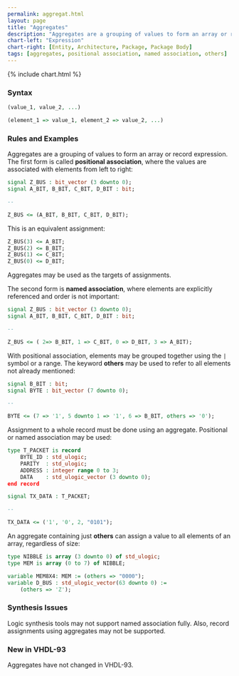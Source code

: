 ```yaml
---
permalink: aggregat.html
layout: page
title: "Aggregates"
description: "Aggregates are a grouping of values to form an array or record expression."
chart-left: "Expression"
chart-right: [Entity, Architecture, Package, Package Body]
tags: [aggregates, positional association, named association, others]
---
```


{% include chart.html %}

<h3 class="text-hr"><span>Syntax</span></h3>

```vhdl
(value_1, value_2, ...)
```
```vhdl
(element_1 => value_1, element_2 => value_2, ...)
```

<h3 class="text-hr"><span>Rules and Examples</span></h3>

Aggregates are a grouping of values to form an array or record expression. The first form is called __positional association__, where the values are associated with elements from left to right:
```vhdl
signal Z_BUS : bit_vector (3 downto 0);
signal A_BIT, B_BIT, C_BIT, D_BIT : bit;

--

Z_BUS <= (A_BIT, B_BIT, C_BIT, D_BIT);
```

This is an equivalent assignment:
```vhdl
Z_BUS(3) <= A_BIT;
Z_BUS(2) <= B_BIT;
Z_BUS(1) <= C_BIT;
Z_BUS(0) <= D_BIT;
```
Aggregates may be used as the targets of assignments.  

The second form is __named association__, where elements are explicitly referenced and order is not important:
```vhdl
signal Z_BUS : bit_vector (3 downto 0);
signal A_BIT, B_BIT, C_BIT, D_BIT : bit;

--

Z_BUS <= ( 2=> B_BIT, 1 => C_BIT, 0 => D_BIT, 3 => A_BIT);
```

With positional association, elements may be grouped together using the `|` symbol or a range. The keyword __others__ may be used to refer to all elements not already mentioned:
```vhdl
signal B_BIT : bit;
signal BYTE : bit_vector (7 downto 0);

--

BYTE <= (7 => '1', 5 downto 1 => '1', 6 => B_BIT, others => '0');
```

Assignment to a whole record must be done using an aggregate. Positional or named association may be used:
```vhdl
type T_PACKET is record
    BYTE_ID : std_ulogic;
    PARITY  : std_ulogic;
    ADDRESS : integer range 0 to 3;
    DATA    : std_ulogic_vector (3 downto 0);
end record

signal TX_DATA : T_PACKET;

--

TX_DATA <= ('1', '0', 2, "0101");
```

An aggregate containing just __others__ can assign a value to all elements of an array, regardless of size:
```vhdl
type NIBBLE is array (3 downto 0) of std_ulogic;
type MEM is array (0 to 7) of NIBBLE;

variable MEM8X4: MEM := (others => "0000");
variable D_BUS : std_ulogic_vector(63 downto 0) :=
    (others => 'Z');
```

<h3 class="text-hr"><span>Synthesis Issues</span></h3>

Logic synthesis tools may not support named association fully. Also, record assignments using aggregates may not be supported.

<h3 class="text-hr"><span>New in VHDL-93</span></h3>

Aggregates have not changed in VHDL-93.
